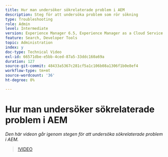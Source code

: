 ```yaml
---
title: Hur man undersöker sökrelaterade problem i AEM
description: Steg för att undersöka problem som rör sökning
type: Troubleshooting
role: Admin
level: Intermediate
version: Experience Manager 6.5, Experience Manager as a Cloud Service
feature: Search, Developer Tools
topic: Administration
index: y
doc-type: Technical Video
exl-id: 66571dbe-e5bb-4ced-87a5-33ddc160a69a
duration: 127
source-git-commit: 48433a5367c281cf5a1c106b08a1306f1b0e8ef4
workflow-type: tm+mt
source-wordcount: '36'
ht-degree: 0%

---
```


# Hur man undersöker sökrelaterade problem i AEM

*Den här videon går igenom stegen för att undersöka sökrelaterade problem i AEM.*

>[!VIDEO](https://video.tv.adobe.com/v/335467?quality=12&learn=on)
